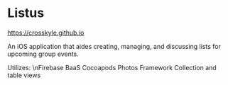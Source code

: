# Listus

https://crosskyle.github.io

An iOS application that aides creating, managing, and discussing lists for upcoming group events.

Utilizes:
\nFirebase BaaS
Cocoapods
Photos Framework
Collection and table views
